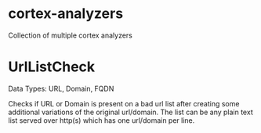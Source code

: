 # cortex-analyzers
Collection of multiple cortex analyzers

# UrlListCheck
Data Types: URL, Domain, FQDN

Checks if URL or Domain is present on a bad url list after creating some additional variations of the original url/domain.
The list can be any plain text list served over http(s) which has one url/domain per line.
